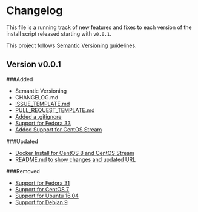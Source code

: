 # Changelog
This file is a running track of new features and fixes to each version of the install script released starting with `v0.0.1`.

This project follows [Semantic Versioning](http://semver.org) guidelines.

## Version v0.0.1

###Added

* Semantic Versioning
* CHANGELOG.md
* [ISSUE_TEMPLATE.md](https://github.com/Revenact/Pterodactyl-Script/commit/b8d7eae4367cff1f1fb84e4866fb50e0c9af801c)
* [PULL_REQUEST_TEMPLATE.md](https://github.com/Revenact/Pterodactyl-Script/commit/b8d7eae4367cff1f1fb84e4866fb50e0c9af801c)
* [Added a .gitignore](https://github.com/Revenact/Pterodactyl-Script/commit/b8d7eae4367cff1f1fb84e4866fb50e0c9af801c)
* [Support for Fedora 33](https://github.com/Revenact/Pterodactyl-Script/commit/c3c972a55750ecf189fe9e709d9f97b0350abccd)
* [Added Support for CentOS Stream](https://github.com/Revenact/Pterodactyl-Script/commit/e33f723382182961e76e74be5e1fbd40b971e89f)

###Updated

* [Docker Install for CentOS 8 and CentOS Stream](https://github.com/Revenact/Pterodactyl-Script/commit/e31c6d79e42edbd05ea1991944fabe7f14b47a8f)
* [README.md to show changes and updated URL](https://github.com/Revenact/Pterodactyl-Script/commit/7307f24c9a72b2d84d3b9d8262eedfacd3cd9a55)

###Removed

* [Support for Fedora 31](https://github.com/Revenact/Pterodactyl-Script/commit/c3c972a55750ecf189fe9e709d9f97b0350abccd)
* [Support for CentOS 7](https://github.com/Revenact/Pterodactyl-Script/commit/e33f723382182961e76e74be5e1fbd40b971e89f)
* [Support for Ubuntu 16.04](https://github.com/Revenact/Pterodactyl-Script/commit/588a6ab7b34bb8a44c2e839b22ced2d3cbc0b651)
* [Support for Debian 9](https://github.com/Revenact/Pterodactyl-Script/commit/2fd5cc4e3028620010524c15439ade7385a0554b)